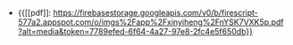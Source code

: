 - {{[[pdf]]: https://firebasestorage.googleapis.com/v0/b/firescript-577a2.appspot.com/o/imgs%2Fapp%2Fxinyiheng%2FnYSK7VXK5p.pdf?alt=media&token=7789efed-6f64-4a27-97e8-2fc4e5f650db}}
